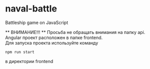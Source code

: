 # naval-battle
Battleship game on JavaScript

** ВНИМАНИЕ!!! **
Просьба не обращать внимания на папку api.  
Angular проект расположен в папке frontend.  
Для запуска проекта используйте команду  
```
npm run start
```
в директории frontend
